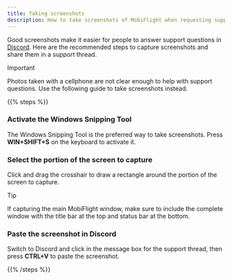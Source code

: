 ```yaml
---
title: Taking screenshots
description: How to take screenshots of MobiFlight when requesting support.
---
```


Good screenshots make it easier for people to answer support questions in [Discord](https://discord.gg/yUaBqMbz). Here are the recommended steps to capture screenshots and share them in a support thread.

> [!IMPORTANT]
> Photos taken with a cellphone are not clear enough to help with support questions. Use the following
> guide to take screenshots instead.

{{% steps %}}

### Activate the Windows Snipping Tool

The Windows Snipping Tool is the preferred way to take screenshots. Press **WIN+SHIFT+S** on the keyboard to activate it.

### Select the portion of the screen to capture

Click and drag the crosshair to draw a rectangle around the portion of the screen to capture.

> [!TIP]
> If capturing the main MobiFlight window, make sure to include the complete window with
> the title bar at the top and status bar at the bottom.

### Paste the screenshot in Discord

Switch to Discord and click in the message box for the support thread, then press **CTRL+V** to paste the screenshot.

{{% /steps %}}
